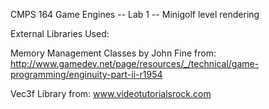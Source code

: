 CMPS 164 Game Engines -- Lab 1 -- Minigolf level rendering

External Libraries Used:

Memory Management Classes by John Fine from:
http://www.gamedev.net/page/resources/_/technical/game-programming/enginuity-part-ii-r1954

Vec3f Library from:
www.videotutorialsrock.com